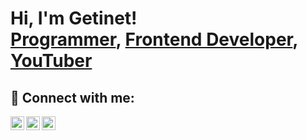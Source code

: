 <h1>Hi, I'm Getinet! <br/><a href="https://github.com/Getinet309">Programmer</a>, <a href="https://www.linkedin.com/in/getinet-asimare-a34680214/">Frontend Developer</a>, <a href="https://www.youtube.com/@getinetasimare2860">YouTuber</a></h1>

<h2> 🤳 Connect with me:</h2>

[<img align="left" alt="GetinetAsimare | YouTube" width="22px" src="https://cdn.jsdelivr.net/npm/simple-icons@v3/icons/youtube.svg" />][youtube]
[<img align="left" alt="GetinetAsimare | Twitter" width="22px" src="https://cdn.jsdelivr.net/npm/simple-icons@v3/icons/twitter.svg" />][twitter]
[<img align="left" alt="GetinetAsimare | LinkedIn" width="22px" src="https://cdn.jsdelivr.net/npm/simple-icons@v3/icons/linkedin.svg" />][linkedin]

[twitter]: https://x.com/asimare1219?t=qzSygOTUqtp3Cwi828uJJg&s=09
[youtube]: https://www.youtube.com/@getinetasimare2860
[linkedin]: https://www.linkedin.com/in/getinet-asimare-a34680214/

<!--
**Get_frontend** is a ✨ _special_ ✨ repository because its `README.md` (this file) appears on your GitHub profile.

Here are some ideas to get you started:

- 🔭 I’m currently working as a Lecturer at Debre Tabor Univesity 
- 🌱 I’m currently learning ALX Frontend Development
- 👯 I’m looking to collaborate on Website development 
- 🤔 I’m looking for help with web-related researches 
- 💬 Ask me about ...
- 📫 How to reach me: ...
- 😄 Pronouns: ...
- ⚡ Fun fact: ...
-->
